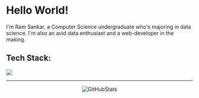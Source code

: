 # Hello World!
I'm Ram Sankar, a Computer Science undergraduate who's majoring in data science. I'm also an avid data enthusiast and a web-developer in the making. 

## Tech Stack:
<img src="https://skillicons.dev/icons?i=python,java,js,html,css,postgres,mysql,vscode,git,github,linux"><hr>
<div align="center">
  <img decoding="async" loading="lazy" src="https://streak-stats.demolab.com?user=RamSankarS&count_private=true&theme=dark&border_radius=20" alt="GitHubStats">
</div>
